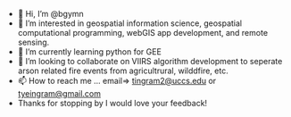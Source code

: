 - 👋 Hi, I’m @bgymn
- 👀 I’m interested in geospatial information science, geospatial computational programming, webGIS app development, and remote sensing.
- 🌱 I’m currently learning python for GEE
- 💞️ I’m looking to collaborate on VIIRS algorithm development to seperate arson related fire events from agricultrural, wilddfire, etc.
- 📫 How to reach me ... email=> tingram2@uccs.edu or tyeingram@gmail.com
- Thanks for stopping by I would love your feedback!
<!---
bgymn/bgymn is a ✨ special ✨ repository because its `README.md` (this file) appears on your GitHub profile.
You can click the Preview link to take a look at your changes.
--->
